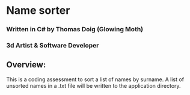 # Name sorter
### Written in C# by Thomas Doig (Glowing Moth)
### 3d Artist & Software Developer
## Overview:
This is a coding assessment to sort a list of names by surname.
A list of unsorted names in a .txt file will be written to the application directory.



